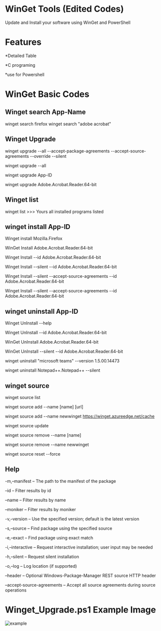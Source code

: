 # WinGet Tools (Edited Codes)
Update and Install your software using WinGet and PowerShell

# Features 

*Detailed Table

*C programing

*use for Powershell


# WinGet Basic Codes

Winget search App-Name
-------------
winget search firefox
winget search "adobe acrobat"
  
Winget Upgrade
---------
winget upgrade --all --accept-package-agreements --accept-source-agreements --override --silent

winget upgrade --all

winget upgrade App-ID

winget upgrade Adobe.Acrobat.Reader.64-bit

Winget list
------------
winget list >>> Yours all installed programs listed

winget install App-ID
---------------
Winget install  Mozilla.Firefox        

WinGet Install Adobe.Acrobat.Reader.64-bit

Winget Install --id Adobe.Acrobat.Reader.64-bit

Winget Install --silent --id Adobe.Acrobat.Reader.64-bit

Winget Install --silent --accept-source-agreements --id Adobe.Acrobat.Reader.64-bit

Winget Install --silent --accept-source-agreements --id Adobe.Acrobat.Reader.64-bit

winget uninstall App-ID
-----------------------
Winget UnInstall --help

Winget UnInstall --id Adobe.Acrobat.Reader.64-bit

WinGet UnInstall Adobe.Acrobat.Reader.64-bit

WinGet UnInstall --silent --id Adobe.Acrobat.Reader.64-bit

winget uninstall "microsoft teams" --version 1.5.00.14473

winget uninstall Notepad++.Notepad++ --silent


winget source
------------------
winget source list

winget source add --name [name] [url]

winget source add --name newwinget https://winget.azureedge.net/cache

winget source update

winget source remove --name [name]

winget source remove --name newwinget 

winget source reset --force


Help
--------------------

-m,–manifest – The path to the manifest of the package

–id – Filter results by id

–name – Filter results by name

–moniker – Filter results by moniker

-v,–version – Use the specified version; default is the latest version

-s,–source – Find package using the specified source

-e,–exact – Find package using exact match

-i,–interactive – Request interactive installation; user input may be needed

-h,–silent – Request silent installation

-o,–log – Log location (if supported)

–header – Optional Windows-Package-Manager REST source HTTP header

–accept-source-agreements – Accept all source agreements during source operations



# Winget_Upgrade.ps1 Example Image

![example](https://user-images.githubusercontent.com/74864221/217322309-fa6ae15c-08c4-450e-9a0f-2d3516a2c9f8.png)


